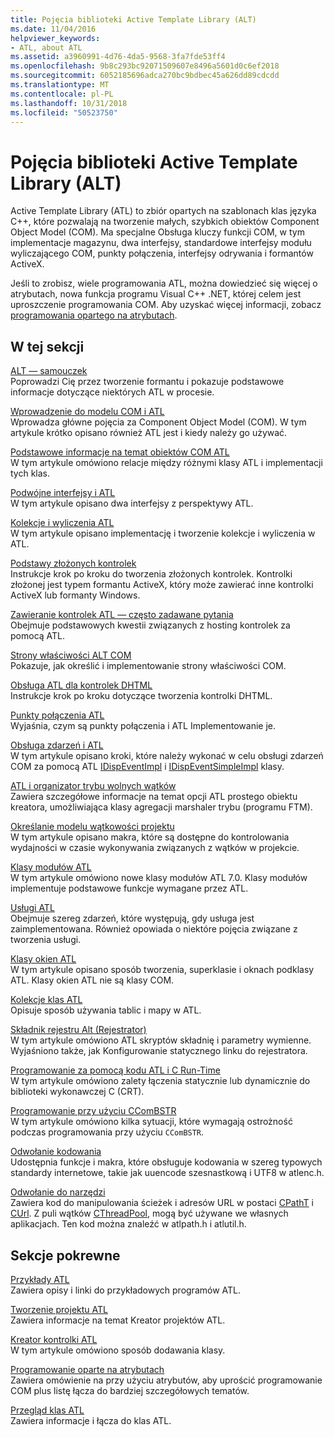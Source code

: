 ```yaml
---
title: Pojęcia biblioteki Active Template Library (ALT)
ms.date: 11/04/2016
helpviewer_keywords:
- ATL, about ATL
ms.assetid: a3960991-4d76-4da5-9568-3fa7fde53ff4
ms.openlocfilehash: 9b8c293bc92071509607e8496a5601d0c6ef2018
ms.sourcegitcommit: 6052185696adca270bc9bdbec45a626dd89cdcdd
ms.translationtype: MT
ms.contentlocale: pl-PL
ms.lasthandoff: 10/31/2018
ms.locfileid: "50523750"
---
```

# <a name="active-template-library-atl-concepts"></a>Pojęcia biblioteki Active Template Library (ALT)

Active Template Library (ATL) to zbiór opartych na szablonach klas języka C++, które pozwalają na tworzenie małych, szybkich obiektów Component Object Model (COM). Ma specjalne Obsługa kluczy funkcji COM, w tym implementacje magazynu, dwa interfejsy, standardowe interfejsy modułu wyliczającego COM, punkty połączenia, interfejsy odrywania i formantów ActiveX.

Jeśli to zrobisz, wiele programowania ATL, można dowiedzieć się więcej o atrybutach, nowa funkcja programu Visual C++ .NET, której celem jest uproszczenie programowania COM. Aby uzyskać więcej informacji, zobacz [programowania opartego na atrybutach](../windows/attributed-programming-concepts.md).

## <a name="in-this-section"></a>W tej sekcji

[ALT — samouczek](../atl/active-template-library-atl-tutorial.md)<br/>
Poprowadzi Cię przez tworzenie formantu i pokazuje podstawowe informacje dotyczące niektórych ATL w procesie.

[Wprowadzenie do modelu COM i ATL](../atl/introduction-to-com-and-atl.md)<br/>
Wprowadza główne pojęcia za Component Object Model (COM). W tym artykule krótko opisano również ATL jest i kiedy należy go używać.

[Podstawowe informacje na temat obiektów COM ATL](../atl/fundamentals-of-atl-com-objects.md)<br/>
W tym artykule omówiono relacje między różnymi klasy ATL i implementacji tych klas.

[Podwójne interfejsy i ATL](../atl/dual-interfaces-and-atl.md)<br/>
W tym artykule opisano dwa interfejsy z perspektywy ATL.

[Kolekcje i wyliczenia ATL](../atl/atl-collections-and-enumerators.md)<br/>
W tym artykule opisano implementację i tworzenie kolekcje i wyliczenia w ATL.

[Podstawy złożonych kontrolek](../atl/atl-composite-control-fundamentals.md)<br/>
Instrukcje krok po kroku do tworzenia złożonych kontrolek. Kontrolki złożonej jest typem formantu ActiveX, który może zawierać inne kontrolki ActiveX lub formanty Windows.

[Zawieranie kontrolek ATL — często zadawane pytania](../atl/atl-control-containment-faq.md)<br/>
Obejmuje podstawowych kwestii związanych z hosting kontrolek za pomocą ATL.

[Strony właściwości ALT COM](../atl/atl-com-property-pages.md)<br/>
Pokazuje, jak określić i implementowanie strony właściwości COM.

[Obsługa ATL dla kontrolek DHTML](../atl/atl-support-for-dhtml-controls.md)<br/>
Instrukcje krok po kroku dotyczące tworzenia kontrolki DHTML.

[Punkty połączenia ATL](../atl/atl-connection-points.md)<br/>
Wyjaśnia, czym są punkty połączenia i ATL Implementowanie je.

[Obsługa zdarzeń i ATL](../atl/event-handling-and-atl.md)<br/>
W tym artykule opisano kroki, które należy wykonać w celu obsługi zdarzeń COM za pomocą ATL [IDispEventImpl](../atl/reference/idispeventimpl-class.md) i [IDispEventSimpleImpl](../atl/reference/idispeventsimpleimpl-class.md) klasy.

[ATL i organizator trybu wolnych wątków](../atl/atl-and-the-free-threaded-marshaler.md)<br/>
Zawiera szczegółowe informacje na temat opcji ATL prostego obiektu kreatora, umożliwiająca klasy agregacji marshaler trybu (programu FTM).

[Określanie modelu wątkowości projektu](../atl/specifying-the-threading-model-for-a-project-atl.md)<br/>
W tym artykule opisano makra, które są dostępne do kontrolowania wydajności w czasie wykonywania związanych z wątków w projekcie.

[Klasy modułów ATL](../atl/atl-module-classes.md)<br/>
W tym artykule omówiono nowe klasy modułów ATL 7.0. Klasy modułów implementuje podstawowe funkcje wymagane przez ATL.

[Usługi ATL](../atl/atl-services.md)<br/>
Obejmuje szereg zdarzeń, które występują, gdy usługa jest zaimplementowana. Również opowiada o niektóre pojęcia związane z tworzenia usługi.

[Klasy okien ATL](../atl/atl-window-classes.md)<br/>
W tym artykule opisano sposób tworzenia, superklasie i oknach podklasy ATL. Klasy okien ATL nie są klasy COM.

[Kolekcje klas ATL](../atl/atl-collection-classes.md)<br/>
Opisuje sposób używania tablic i mapy w ATL.

[Składnik rejestru Alt (Rejestrator)](../atl/atl-registry-component-registrar.md)<br/>
W tym artykule omówiono ATL skryptów składnię i parametry wymienne. Wyjaśniono także, jak Konfigurowanie statycznego linku do rejestratora.

[Programowanie za pomocą kodu ATL i C Run-Time](../atl/programming-with-atl-and-c-run-time-code.md)<br/>
W tym artykule omówiono zalety łączenia statycznie lub dynamicznie do biblioteki wykonawczej C (CRT).

[Programowanie przy użyciu CComBSTR](../atl/programming-with-ccombstr-atl.md)<br/>
W tym artykule omówiono kilka sytuacji, które wymagają ostrożność podczas programowania przy użyciu `CComBSTR`.

[Odwołanie kodowania](../atl/atl-encoding-reference.md)<br/>
Udostępnia funkcje i makra, które obsługuje kodowania w szereg typowych standardy internetowe, takie jak uuencode szesnastkową i UTF8 w atlenc.h.

[Odwołanie do narzędzi](../atl/atl-utilities-reference.md)<br/>
Zawiera kod do manipulowania ścieżek i adresów URL w postaci [CPathT](../atl/reference/cpatht-class.md) i [CUrl](../atl/reference/curl-class.md). Z puli wątków [CThreadPool](../atl/reference/cthreadpool-class.md), mogą być używane we własnych aplikacjach. Ten kod można znaleźć w atlpath.h i atlutil.h.

## <a name="related-sections"></a>Sekcje pokrewne

[Przykłady ATL](../visual-cpp-samples.md)<br/>
Zawiera opisy i linki do przykładowych programów ATL.

[Tworzenie projektu ATL](../atl/reference/creating-an-atl-project.md)<br/>
Zawiera informacje na temat Kreator projektów ATL.

[Kreator kontrolki ATL](../atl/reference/atl-control-wizard.md)<br/>
W tym artykule omówiono sposób dodawania klasy.

[Programowanie oparte na atrybutach](../windows/attributed-programming-concepts.md)<br/>
Zawiera omówienie na przy użyciu atrybutów, aby uprościć programowanie COM plus listę łącza do bardziej szczegółowych tematów.

[Przegląd klas ATL](../atl/atl-class-overview.md)<br/>
Zawiera informacje i łącza do klas ATL.

